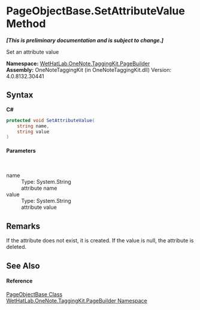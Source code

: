 # PageObjectBase.SetAttributeValue Method 
 _**\[This is preliminary documentation and is subject to change.\]**_

Set an attribute value

**Namespace:**&nbsp;<a href="56352230-71f2-f4b7-63a8-983965663af5">WetHatLab.OneNote.TaggingKit.PageBuilder</a><br />**Assembly:**&nbsp;OneNoteTaggingKit (in OneNoteTaggingKit.dll) Version: 4.0.8132.30441

## Syntax

**C#**<br />
``` C#
protected void SetAttributeValue(
	string name,
	string value
)
```


#### Parameters
&nbsp;<dl><dt>name</dt><dd>Type: System.String<br />attribute name</dd><dt>value</dt><dd>Type: System.String<br />attribute value</dd></dl>

## Remarks
If the attribute does not exist, it is created. If the value is null, the attribute is deleted.

## See Also


#### Reference
<a href="10522ffc-023c-fe2b-d07f-22ef617cb6f6">PageObjectBase Class</a><br /><a href="56352230-71f2-f4b7-63a8-983965663af5">WetHatLab.OneNote.TaggingKit.PageBuilder Namespace</a><br />